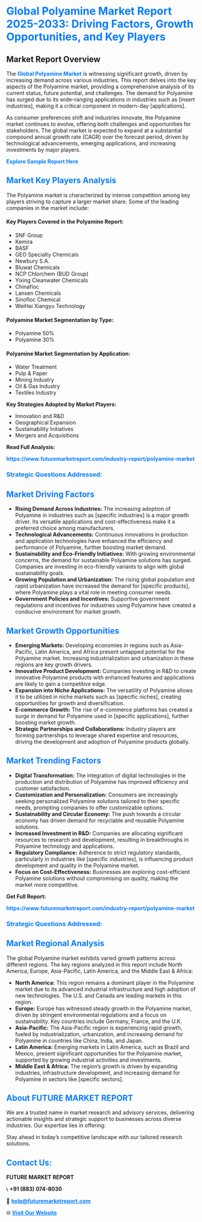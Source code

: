 <h1 style="color: #007BFF;">Global Polyamine Market Report 2025-2033: Driving Factors, Growth Opportunities, and Key Players</h1>

<section id="overview">
<h2>Market Report Overview</h2>
<p>The <a href="https://www.futuremarketreport.com/industry-report/polyamine-market" style="color: #007BFF; text-decoration: none;"><strong>Global Polyamine Market</strong></a> is witnessing significant growth, driven by increasing demand across various industries. This report delves into the key aspects of the Polyamine market, providing a comprehensive analysis of its current status, future potential, and challenges. The demand for Polyamine has surged due to its wide-ranging applications in industries such as [insert industries], making it a critical component in modern-day [applications].</p>
<p>As consumer preferences shift and industries innovate, the Polyamine market continues to evolve, offering both challenges and opportunities for stakeholders. The global market is expected to expand at a substantial compound annual growth rate (CAGR) over the forecast period, driven by technological advancements, emerging applications, and increasing investments by major players.</p>
</section>

<section id="overview">
<p><a href="https://www.futuremarketreport.com/request-sample/reportId=27941" style="color: #007BFF; text-decoration: none;"><strong>Explore Sample Report Here</strong></a></p>
</section>

<section id="key-players">
<h2 style="color: #007BFF;">Market Key Players Analysis</h2>
<p>The Polyamine market is characterized by intense competition among key players striving to capture a larger market share. Some of the leading companies in the market include:</p>
<h4>Key Players Covered in the Polyamine Report:</h4>
<ul><li>SNF Group</li><li>Kemira</li><li>BASF</li><li>GEO Specialty Chemicals</li><li>Newbury S.A.</li><li>Bluwat Chemicals</li><li>NCP Chlorchem (BUD Group)</li><li>Yixing Cleanwater Chemicals</li><li>Chinafloc</li><li>Lansen Chemicals</li><li>Sinofloc Chemical</li><li>WeiHai Xiangyu Technology</li></ul>
<h4>Polyamine Market Segmentation by Type:</h4>
<ul><li>Polyamine 50%</li><li>Polyamine 30%</li></ul>

<h4>Polyamine Market Segmentation by Application:</h4>
<ul><li>Water Treatment</li><li>Pulp &amp; Paper</li><li>Mining Industry</li><li>Oil &amp; Gas Industry</li><li>Textiles Industry</li></ul>
<p><strong>Key Strategies Adopted by Market Players:</strong></p>
<ul>
<li>Innovation and R&D</li>
<li>Geographical Expansion</li>
<li>Sustainability Initiatives</li>
<li>Mergers and Acquisitions</li>
</ul>
</section>

<section>
<p><strong>Read Full Analysis: </strong></p><a href="https://www.futuremarketreport.com/industry-report/polyamine-market" style="color: #007BFF; text-decoration: none;"><strong>https://www.futuremarketreport.com/industry-report/polyamine-market</strong></a>
<h3 style="color: #007BFF;">Strategic Questions Addressed:</h3>
</section>

<section id="driving-factors">
<h2 style="color: #007BFF;">Market Driving Factors</h2>
<ul>
<li><strong>Rising Demand Across Industries:</strong> The increasing adoption of Polyamine in industries such as [specific industries] is a major growth driver. Its versatile applications and cost-effectiveness make it a preferred choice among manufacturers.</li>
<li><strong>Technological Advancements:</strong> Continuous innovations in production and application technologies have enhanced the efficiency and performance of Polyamine, further boosting market demand.</li>
<li><strong>Sustainability and Eco-Friendly Initiatives:</strong> With growing environmental concerns, the demand for sustainable Polyamine solutions has surged. Companies are investing in eco-friendly variants to align with global sustainability goals.</li>
<li><strong>Growing Population and Urbanization:</strong> The rising global population and rapid urbanization have increased the demand for [specific products], where Polyamine plays a vital role in meeting consumer needs.</li>
<li><strong>Government Policies and Incentives:</strong> Supportive government regulations and incentives for industries using Polyamine have created a conducive environment for market growth.</li>
</ul>
</section>

<section id="growth-opportunities">
<h2 style="color: #007BFF;">Market Growth Opportunities</h2>
<ul>
<li><strong>Emerging Markets:</strong> Developing economies in regions such as Asia-Pacific, Latin America, and Africa present untapped potential for the Polyamine market. Increasing industrialization and urbanization in these regions are key growth drivers.</li>
<li><strong>Innovative Product Development:</strong> Companies investing in R&D to create innovative Polyamine products with enhanced features and applications are likely to gain a competitive edge.</li>
<li><strong>Expansion into Niche Applications:</strong> The versatility of Polyamine allows it to be utilized in niche markets such as [specific niches], creating opportunities for growth and diversification.</li>
<li><strong>E-commerce Growth:</strong> The rise of e-commerce platforms has created a surge in demand for Polyamine used in [specific applications], further boosting market growth.</li>
<li><strong>Strategic Partnerships and Collaborations:</strong> Industry players are forming partnerships to leverage shared expertise and resources, driving the development and adoption of Polyamine products globally.</li>
</ul>
</section>

<section id="trending-factors">
<h2 style="color: #007BFF;">Market Trending Factors</h2>
<ul>
<li><strong>Digital Transformation:</strong> The integration of digital technologies in the production and distribution of Polyamine has improved efficiency and customer satisfaction.</li>
<li><strong>Customization and Personalization:</strong> Consumers are increasingly seeking personalized Polyamine solutions tailored to their specific needs, prompting companies to offer customizable options.</li>
<li><strong>Sustainability and Circular Economy:</strong> The push towards a circular economy has driven demand for recyclable and reusable Polyamine solutions.</li>
<li><strong>Increased Investment in R&D:</strong> Companies are allocating significant resources to research and development, resulting in breakthroughs in Polyamine technology and applications.</li>
<li><strong>Regulatory Compliance:</strong> Adherence to strict regulatory standards, particularly in industries like [specific industries], is influencing product development and quality in the Polyamine market.</li>
<li><strong>Focus on Cost-Effectiveness:</strong> Businesses are exploring cost-efficient Polyamine solutions without compromising on quality, making the market more competitive.</li>
</ul>
</section>

<section>
<p><strong>Get Full Report: </strong></p><a href="https://www.futuremarketreport.com/industry-report/polyamine-market" style="color: #007BFF; text-decoration: none;"><strong>https://www.futuremarketreport.com/industry-report/polyamine-market</strong></a>
<h3 style="color: #007BFF;">Strategic Questions Addressed:</h3>
</section>


<section id="regional-analysis">
<h2 style="color: #007BFF;">Market Regional Analysis</h2>
<p>The global Polyamine market exhibits varied growth patterns across different regions. The key regions analyzed in this report include North America, Europe, Asia-Pacific, Latin America, and the Middle East & Africa:</p>
<ul>
<li><strong>North America:</strong> This region remains a dominant player in the Polyamine market due to its advanced industrial infrastructure and high adoption of new technologies. The U.S. and Canada are leading markets in this region.</li>
<li><strong>Europe:</strong> Europe has witnessed steady growth in the Polyamine market, driven by stringent environmental regulations and a focus on sustainability. Key countries include Germany, France, and the U.K.</li>
<li><strong>Asia-Pacific:</strong> The Asia-Pacific region is experiencing rapid growth, fueled by industrialization, urbanization, and increasing demand for Polyamine in countries like China, India, and Japan.</li>
<li><strong>Latin America:</strong> Emerging markets in Latin America, such as Brazil and Mexico, present significant opportunities for the Polyamine market, supported by growing industrial activities and investments.</li>
<li><strong>Middle East & Africa:</strong> The region’s growth is driven by expanding industries, infrastructure development, and increasing demand for Polyamine in sectors like [specific sectors].</li>
</ul>
</section>

<footer>
<h2 style="color: #007BFF;">About FUTURE MARKET REPORT</h2>
<p>We are a trusted name in market research and advisory services, delivering actionable insights and strategic support to businesses across diverse industries. Our expertise lies in offering:</p>

<p>Stay ahead in today’s competitive landscape with our tailored research solutions.</p>

<h2 style="color: #007BFF;">Contact Us:</h2>
<p><strong>FUTURE MARKET REPORT</strong></p>
<p>📞 <strong>+91 (883) 074-8030</strong></p>
<p>📧 <strong><a href="mailto:help@futuremarketreport.com" style="color: #007BFF;">help@futuremarketreport.com</a></strong></p>
<p>🌐 <strong><a href="https://www.futuremarketreport.com/" style="color: #007BFF;">Visit Our Website</a></strong></p>
</footer>